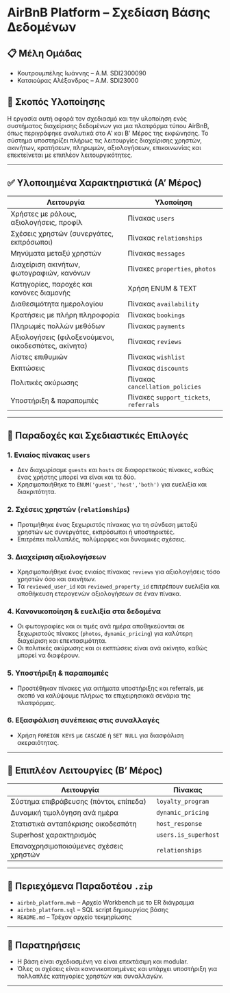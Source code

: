 # AirBnB Platform – Σχεδίαση Βάσης Δεδομένων

## 📋 Μέλη Ομάδας
- Κουτρουμπέλης Ιωάννης – Α.Μ. SDI2300090
- Κατσιούρας Αλέξανδρος – Α.Μ. SDI23000

## 🎯 Σκοπός Υλοποίησης

Η εργασία αυτή αφορά τον σχεδιασμό και την υλοποίηση ενός συστήματος διαχείρισης δεδομένων για μια πλατφόρμα τύπου AirBnB, όπως περιγράφηκε αναλυτικά στο Α' και Β' Μέρος της εκφώνησης. Το σύστημα υποστηρίζει πλήρως τις λειτουργίες διαχείρισης χρηστών, ακινήτων, κρατήσεων, πληρωμών, αξιολογήσεων, επικοινωνίας και επεκτείνεται με επιπλέον λειτουργικότητες.

---

## ✅ Υλοποιημένα Χαρακτηριστικά (Α’ Μέρος)

| Λειτουργία | Υλοποίηση |
|------------|-----------|
| Χρήστες με ρόλους, αξιολογήσεις, προφίλ | Πίνακας `users` |
| Σχέσεις χρηστών (συνεργάτες, εκπρόσωποι) | Πίνακας `relationships` |
| Μηνύματα μεταξύ χρηστών | Πίνακας `messages` |
| Διαχείριση ακινήτων, φωτογραφιών, κανόνων | Πίνακες `properties`, `photos` |
| Κατηγορίες, παροχές και κανόνες διαμονής | Χρήση ENUM & TEXT |
| Διαθεσιμότητα ημερολογίου | Πίνακας `availability` |
| Κρατήσεις με πλήρη πληροφορία | Πίνακας `bookings` |
| Πληρωμές πολλών μεθόδων | Πίνακας `payments` |
| Αξιολογήσεις (φιλοξενούμενοι, οικοδεσπότες, ακίνητα) | Πίνακας `reviews` |
| Λίστες επιθυμιών | Πίνακας `wishlist` |
| Εκπτώσεις | Πίνακας `discounts` |
| Πολιτικές ακύρωσης | Πίνακας `cancellation_policies` |
| Υποστήριξη & παραπομπές | Πίνακες `support_tickets`, `referrals` |

---

## 🧠 Παραδοχές και Σχεδιαστικές Επιλογές

### 1. **Ενιαίος πίνακας `users`**
- Δεν διαχωρίσαμε `guests` και `hosts` σε διαφορετικούς πίνακες, καθώς ένας χρήστης μπορεί να είναι και τα δύο.
- Χρησιμοποιήθηκε το `ENUM('guest','host','both')` για ευελιξία και διακριτότητα.

### 2. **Σχέσεις χρηστών (`relationships`)**
- Προτιμήθηκε ένας ξεχωριστός πίνακας για τη σύνδεση μεταξύ χρηστών ως συνεργάτες, εκπρόσωποι ή υποστηρικτές.
- Επιτρέπει πολλαπλές, πολύμορφες και δυναμικές σχέσεις.

### 3. **Διαχείριση αξιολογήσεων**
- Χρησιμοποιήθηκε ένας ενιαίος πίνακας `reviews` για αξιολογήσεις τόσο χρηστών όσο και ακινήτων.
- Τα `reviewed_user_id` και `reviewed_property_id` επιτρέπουν ευελιξία και αποθήκευση ετερογενών αξιολογήσεων σε έναν πίνακα.

### 4. **Κανονικοποίηση & ευελιξία στα δεδομένα**
- Οι φωτογραφίες και οι τιμές ανά ημέρα αποθηκεύονται σε ξεχωριστούς πίνακες (`photos`, `dynamic_pricing`) για καλύτερη διαχείριση και επεκτασιμότητα.
- Οι πολιτικές ακύρωσης και οι εκπτώσεις είναι ανά ακίνητο, καθώς μπορεί να διαφέρουν.

### 5. **Υποστήριξη & παραπομπές**
- Προστέθηκαν πίνακες για αιτήματα υποστήριξης και referrals, με σκοπό να καλύψουμε πλήρως τα επιχειρησιακά σενάρια της πλατφόρμας.

### 6. **Εξασφάλιση συνέπειας στις συναλλαγές**
- Χρήση `FOREIGN KEYS` με `CASCADE` ή `SET NULL` για διασφάλιση ακεραιότητας.

---

## 🔧 Επιπλέον Λειτουργίες (Β’ Μέρος)

| Λειτουργία | Πίνακας |
|------------|---------|
| Σύστημα επιβράβευσης (πόντοι, επίπεδα) | `loyalty_program` |
| Δυναμική τιμολόγηση ανά ημέρα | `dynamic_pricing` |
| Στατιστικά ανταπόκρισης οικοδεσπότη | `host_response` |
| Superhost χαρακτηρισμός | `users.is_superhost` |
| Επαναχρησιμοποιούμενες σχέσεις χρηστών | `relationships` |

---

## 📁 Περιεχόμενα Παραδοτέου `.zip`

- `airbnb_platform.mwb` – Αρχείο Workbench με το ER διάγραμμα
- `airbnb_platform.sql` – SQL script δημιουργίας βάσης
- `README.md` – Τρέχον αρχείο τεκμηρίωσης

---

## 🏁 Παρατηρήσεις
- Η βάση είναι σχεδιασμένη να είναι επεκτάσιμη και modular.
- Όλες οι σχέσεις είναι κανονικοποιημένες και υπάρχει υποστήριξη για πολλαπλές κατηγορίες χρηστών και συναλλαγών.

---

